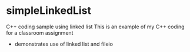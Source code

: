 # simpleLinkedList
C++ coding sample using linked list
This is an example of my C++ coding for a classroom assignment
 - demonstrates use of linked list and fileio
